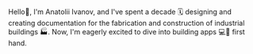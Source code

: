 Hello👋,
I'm Anatolii Ivanov, and I've spent a decade 🗓️ designing and creating documentation for the fabrication and construction of industrial buildings 🏭.
Now, I'm eagerly excited to dive into building apps :computer:📱 first hand.
